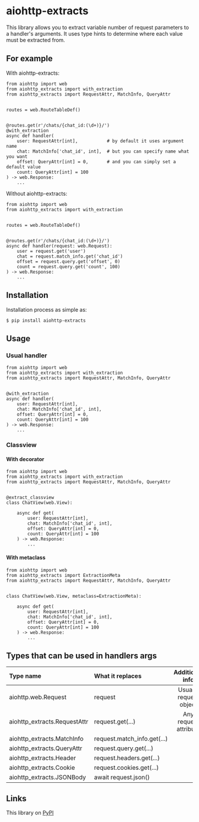 # aiohttp-extracts

This library allows you to extract variable number of request parameters to a handler's arguments.
It uses type hints to determine where each value must be extracted from.

## For example

With aiohttp-extracts:
```python3
from aiohttp import web
from aiohttp_extracts import with_extraction
from aiohttp_extracts import RequestAttr, MatchInfo, QueryAttr


routes = web.RouteTableDef()


@routes.get(r'/chats/{chat_id:(\d+)}/')
@with_extraction
async def handler(
    user: RequestAttr[int],           # by default it uses argument name
    chat: MatchInfo['chat_id', int],  # but you can specify name what you want
    offset: QueryAttr[int] = 0,       # and you can simply set a default value
    count: QueryAttr[int] = 100
) -> web.Response:
    ...
```

Without aiohttp-extracts:
```python3
from aiohttp import web
from aiohttp_extracts import with_extraction


routes = web.RouteTableDef()


@routes.get(r'/chats/{chat_id:(\d+)}/')
async def handler(request: web.Request):
    user = request.get('user')
    chat = request.match_info.get('chat_id')
    offset = request.query.get('offset', 0)
    count = request.query.get('count', 100)
) -> web.Response:
    ...
```

## Installation

Installation process as simple as:

    $ pip install aiohttp-extracts

## Usage

### Usual handler

```python3
from aiohttp import web
from aiohttp_extracts import with_extraction
from aiohttp_extracts import RequestAttr, MatchInfo, QueryAttr


@with_extraction
async def handler(
    user: RequestAttr[int],
    chat: MatchInfo['chat_id', int],
    offset: QueryAttr[int] = 0,
    count: QueryAttr[int] = 100
) -> web.Response:
    ...
```

### Classview

#### With decorator

```python3
from aiohttp import web
from aiohttp_extracts import with_extraction
from aiohttp_extracts import RequestAttr, MatchInfo, QueryAttr


@extract_classview
class ChatView(web.View):

    async def get(
        user: RequestAttr[int],
        chat: MatchInfo['chat_id', int],
        offset: QueryAttr[int] = 0,
        count: QueryAttr[int] = 100
    ) -> web.Response:
        ...
```

#### With metaclass

```python3
from aiohttp import web
from aiohttp_extracts import ExtractionMeta
from aiohttp_extracts import RequestAttr, MatchInfo, QueryAttr


class ChatView(web.View, metaclass=ExtractionMeta):

    async def get(
        user: RequestAttr[int],
        chat: MatchInfo['chat_id', int],
        offset: QueryAttr[int] = 0,
        count: QueryAttr[int] = 100
    ) -> web.Response:
        ...
```

## Types that can be used in handlers args

| Type name | What it replaces | Additional info |
|:----------|:-----------------|:---------------:|
| aiohttp.web.Request | request | Usually request object |
| aiohttp_extracts.RequestAttr | request.get(...) | Any request attribute |
| aiohttp_extracts.MatchInfo | request.match_info.get(...) | |
| aiohttp_extracts.QueryAttr | request.query.get(...) | |
| aiohttp_extracts.Header | request.headers.get(...) | |
| aiohttp_extracts.Cookie | request.cookies.get(...) | |
| aiohttp_extracts.JSONBody | await request.json() | |

## Links

This library on [PyPI](https://pypi.org/project/aiohttp_extracts/)
